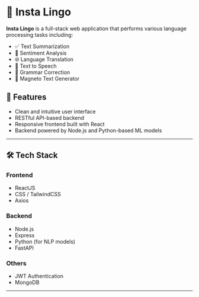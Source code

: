 # 🧠 Insta Lingo

**Insta Lingo** is a full-stack web application that performs various language processing tasks including:
- ✅ Text Summarization  
- 🧠 Sentiment Analysis  
- 🌐 Language Translation  
- 🎤 Text to Speech  
- 📝 Grammar Correction  
- 💬 Magneto Text Generator

## 🚀 Features

- Clean and intuitive user interface
- RESTful API-based backend
- Responsive frontend built with React
- Backend powered by Node.js and Python-based ML models

---

## 🛠️ Tech Stack

### Frontend
- ReactJS
- CSS / TailwindCSS
- Axios

### Backend
- Node.js
- Express
- Python (for NLP models)
- FastAPI

### Others
- JWT Authentication 
- MongoDB 

---
